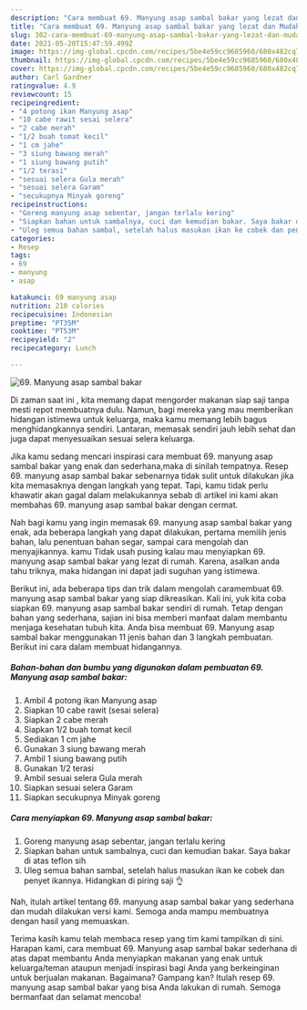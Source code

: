 ```yaml
---
description: "Cara membuat 69. Manyung asap sambal bakar yang lezat dan Mudah Dibuat"
title: "Cara membuat 69. Manyung asap sambal bakar yang lezat dan Mudah Dibuat"
slug: 302-cara-membuat-69-manyung-asap-sambal-bakar-yang-lezat-dan-mudah-dibuat
date: 2021-05-20T15:47:59.499Z
image: https://img-global.cpcdn.com/recipes/5be4e59cc9685960/680x482cq70/69-manyung-asap-sambal-bakar-foto-resep-utama.jpg
thumbnail: https://img-global.cpcdn.com/recipes/5be4e59cc9685960/680x482cq70/69-manyung-asap-sambal-bakar-foto-resep-utama.jpg
cover: https://img-global.cpcdn.com/recipes/5be4e59cc9685960/680x482cq70/69-manyung-asap-sambal-bakar-foto-resep-utama.jpg
author: Carl Gardner
ratingvalue: 4.9
reviewcount: 15
recipeingredient:
- "4 potong ikan Manyung asap"
- "10 cabe rawit sesai selera"
- "2 cabe merah"
- "1/2 buah tomat kecil"
- "1 cm jahe"
- "3 siung bawang merah"
- "1 siung bawang putih"
- "1/2 terasi"
- "sesuai selera Gula merah"
- "sesuai selera Garam"
- "secukupnya Minyak goreng"
recipeinstructions:
- "Goreng manyung asap sebentar, jangan terlalu kering"
- "Siapkan bahan untuk sambalnya, cuci dan kemudian bakar. Saya bakar di atas teflon sih"
- "Uleg semua bahan sambal, setelah halus masukan ikan ke cobek dan penyet ikannya. Hidangkan di piring saji 👌"
categories:
- Resep
tags:
- 69
- manyung
- asap

katakunci: 69 manyung asap 
nutrition: 210 calories
recipecuisine: Indonesian
preptime: "PT35M"
cooktime: "PT53M"
recipeyield: "2"
recipecategory: Lunch

---
```



![69. Manyung asap sambal bakar](https://img-global.cpcdn.com/recipes/5be4e59cc9685960/680x482cq70/69-manyung-asap-sambal-bakar-foto-resep-utama.jpg)

Di zaman  saat ini , kita memang dapat mengorder makanan siap saji tanpa mesti repot membuatnya dulu. Namun, bagi mereka yang mau memberikan hidangan istimewa untuk keluarga, maka kamu memang lebih bagus menghidangkannya sendiri. Lantaran, memasak sendiri jauh lebih sehat dan juga dapat menyesuaikan sesuai selera keluarga.

Jika kamu sedang mencari inspirasi cara membuat 69. manyung asap sambal bakar yang enak dan sederhana,maka di sinilah tempatnya. Resep 69. manyung asap sambal bakar  sebenarnya tidak sulit untuk dilakukan jika kita memasaknya dengan langkah yang tepat. Tapi, kamu tidak perlu khawatir akan gagal dalam melakukannya 
sebab di artikel ini kami akan membahas 69. manyung asap sambal bakar dengan cermat.  



Nah bagi kamu yang ingin memasak 69. manyung asap sambal bakar yang enak, ada beberapa langkah yang dapat dilakukan, pertama memilih jenis bahan, lalu penentuan bahan segar, sampai cara mengolah dan menyajikannya. kamu Tidak usah pusing kalau mau menyiapkan 69. manyung asap sambal bakar yang lezat di rumah. Karena, asalkan anda  tahu triknya, maka hidangan ini dapat jadi suguhan yang istimewa.

Berikut ini, ada beberapa tips dan trik dalam mengolah caramembuat 69. manyung asap sambal bakar yang siap dikreasikan. Kali ini, yuk kita coba siapkan 69. manyung asap sambal bakar sendiri di rumah. Tetap dengan bahan yang sederhana, sajian ini bisa memberi manfaat dalam membantu menjaga kesehatan tubuh kita. Anda bisa membuat 69. Manyung asap sambal bakar menggunakan 11 jenis bahan dan 3 langkah pembuatan. Berikut ini cara dalam membuat hidangannya.

<!--inarticleads1-->

##### Bahan-bahan dan bumbu yang digunakan dalam pembuatan 69. Manyung asap sambal bakar:

1. Ambil 4 potong ikan Manyung asap
1. Siapkan 10 cabe rawit (sesai selera)
1. Siapkan 2 cabe merah
1. Siapkan 1/2 buah tomat kecil
1. Sediakan 1 cm jahe
1. Gunakan 3 siung bawang merah
1. Ambil 1 siung bawang putih
1. Gunakan 1/2 terasi
1. Ambil sesuai selera Gula merah
1. Siapkan sesuai selera Garam
1. Siapkan secukupnya Minyak goreng




<!--inarticleads2-->

##### Cara menyiapkan 69. Manyung asap sambal bakar:

1. Goreng manyung asap sebentar, jangan terlalu kering
1. Siapkan bahan untuk sambalnya, cuci dan kemudian bakar. Saya bakar di atas teflon sih
1. Uleg semua bahan sambal, setelah halus masukan ikan ke cobek dan penyet ikannya. Hidangkan di piring saji 👌




Nah, itulah artikel tentang  69. manyung asap sambal bakar  yang sederhana dan mudah dilakukan versi kami. Semoga anda mampu membuatnya dengan hasil yang memuaskan. 

Terima kasih kamu telah membaca resep yang tim kami tampilkan di sini. Harapan kami, cara membuat  69. Manyung asap sambal bakar sederhana di atas dapat membantu Anda menyiapkan makanan yang enak untuk keluarga/teman ataupun menjadi inspirasi bagi Anda yang berkeinginan untuk berjualan makanan. Bagaimana? Gampang kan? Itulah resep 69. manyung asap sambal bakar yang bisa Anda lakukan di rumah. Semoga bermanfaat dan selamat mencoba!

